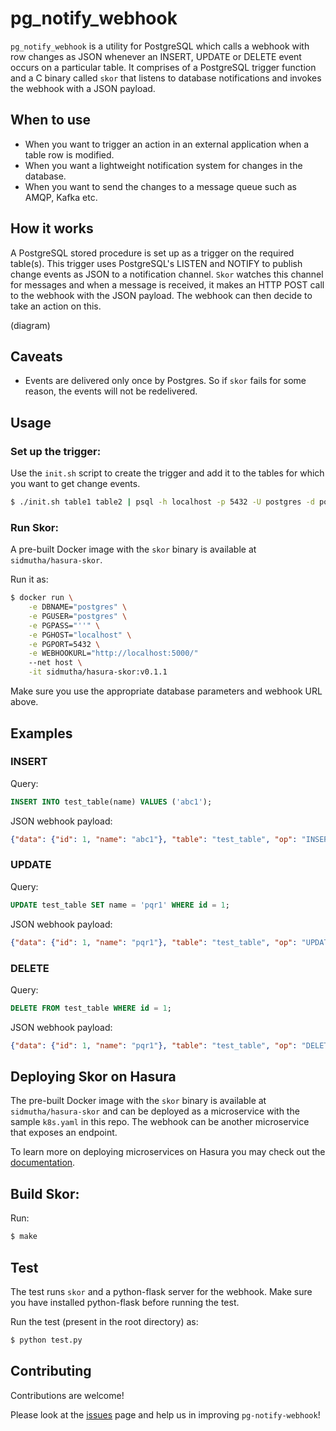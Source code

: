 # pg_notify_webhook

`pg_notify_webhook` is a utility for PostgreSQL which calls a webhook with row changes as JSON whenever an INSERT, UPDATE or DELETE event occurs on a particular table. It comprises of a PostgreSQL trigger function and a C binary called `skor` that listens to database notifications and invokes the webhook with a JSON payload.

## When to use
- When you want to trigger an action in an external application when a table row is modified.
- When you want a lightweight notification system for changes in the database.
- When you want to send the changes to a message queue such as AMQP, Kafka etc.

## How it works
A PostgreSQL stored procedure is set up as a trigger on the required table(s). This trigger uses PostgreSQL's LISTEN and NOTIFY to publish change events as JSON to a notification channel. `Skor` watches this channel for messages and when a message is received, it makes an HTTP POST call to the webhook with the JSON payload. The webhook can then decide to take an action on this.

(diagram)

## Caveats
- Events are delivered only once by Postgres. So if `skor` fails for some reason, the events will not be redelivered.

## Usage

### Set up the trigger:

Use the `init.sh` script to create the trigger and add it to the tables for which you want to get change events.

```bash
$ ./init.sh table1 table2 | psql -h localhost -p 5432 -U postgres -d postgres --
```

### Run Skor:
A pre-built Docker image with the `skor` binary is available at `sidmutha/hasura-skor`.

Run it as:

```bash
$ docker run \
    -e DBNAME="postgres" \
    -e PGUSER="postgres" \
    -e PGPASS="''" \
    -e PGHOST="localhost" \
    -e PGPORT=5432 \
    -e WEBHOOKURL="http://localhost:5000/"
    --net host \
    -it sidmutha/hasura-skor:v0.1.1
```

Make sure you use the appropriate database parameters and webhook URL above.

## Examples

### INSERT

Query:
```sql
INSERT INTO test_table(name) VALUES ('abc1');
```

JSON webhook payload:

```json
{"data": {"id": 1, "name": "abc1"}, "table": "test_table", "op": "INSERT"}
```

### UPDATE

Query:
```sql
UPDATE test_table SET name = 'pqr1' WHERE id = 1;
```

JSON webhook payload:

```json
{"data": {"id": 1, "name": "pqr1"}, "table": "test_table", "op": "UPDATE"}
```

### DELETE

Query:
```sql
DELETE FROM test_table WHERE id = 1;
```

JSON webhook payload:

```json
{"data": {"id": 1, "name": "pqr1"}, "table": "test_table", "op": "DELETE"}
```

## Deploying Skor on Hasura

The pre-built Docker image with the `skor` binary is available at `sidmutha/hasura-skor` and can be deployed as a microservice with the sample `k8s.yaml` in this repo.
The webhook can be another microservice that exposes an endpoint.

To learn more on deploying microservices on Hasura you may check out the [documentation](https://docs.hasura.io/0.15/manual/microservices/index.html).


## Build Skor:

Run:

```bash
$ make
```


## Test

The test runs `skor` and a python-flask server for the webhook. Make sure you have installed python-flask before running the test.

Run the test (present in the root directory) as:

```bash
$ python test.py
```

## Contributing
Contributions are welcome! 

Please look at the [issues](https://github.com/hasura/pg_notify_webhook/issues) page and help us in improving `pg-notify-webhook`!